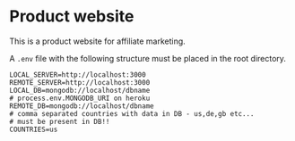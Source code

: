 # Product website
This is a product website for affiliate marketing.

A `.env` file with the following structure must be placed in the root directory.
```
LOCAL_SERVER=http://localhost:3000
REMOTE_SERVER=http://localhost:3000
LOCAL_DB=mongodb://localhost/dbname
# process.env.MONGODB_URI on heroku
REMOTE_DB=mongodb://localhost/dbname
# comma separated countries with data in DB - us,de,gb etc...
# must be present in DB!!
COUNTRIES=us
```